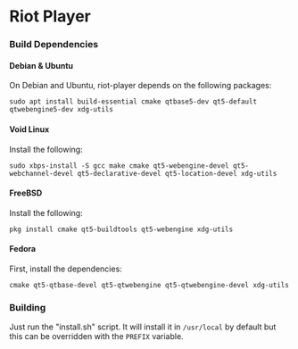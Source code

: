 Riot Player
======

### Build Dependencies

#### Debian & Ubuntu

On Debian and Ubuntu, riot-player depends on the following packages:

`sudo apt install build-essential cmake qtbase5-dev qt5-default qtwebengine5-dev xdg-utils`

#### Void Linux

Install the following:

`sudo xbps-install -S gcc make cmake qt5-webengine-devel qt5-webchannel-devel qt5-declarative-devel qt5-location-devel xdg-utils`

#### FreeBSD

Install the following:

`pkg install cmake qt5-buildtools qt5-webengine xdg-utils`

#### Fedora

First, install the dependencies:

`cmake qt5-qtbase-devel qt5-qtwebengine qt5-qtwebengine-devel xdg-utils`

### Building

Just run the "install.sh" script. It will install it in `/usr/local` by default
but this can be overridden with the `PREFIX` variable.
